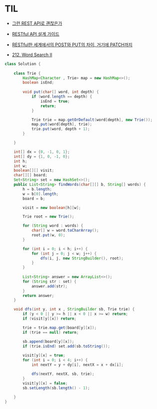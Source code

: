 # TIL


- [그런 REST API로 괜찮은가](https://www.youtube.com/watch?v=RP_f5dMoHFc&ab_channel=NAVERD2)
- [RESTful API 설계 가이드](https://sanghaklee.tistory.com/57)
- [RESTful한 세계에서의 POST와 PUT의 차이, 거기에 PATCH까지](https://velog.io/@53_eddy_jo/RESTful%ED%95%9C-%EC%84%B8%EA%B3%84%EC%97%90%EC%84%9C%EC%9D%98-POST%EC%99%80-PUT%EC%9D%98-%EC%B0%A8%EC%9D%B4-%EA%B1%B0%EA%B8%B0%EC%97%90-FETCH%EA%B9%8C%EC%A7%80)

- [212. Word Search II](https://leetcode.com/problems/word-search-ii/description/)
```java
class Solution {
    
    class Trie {
        HashMap<Character , Trie> map = new HashMap<>();
        boolean isEnd;
        
        void put(char[] word, int depth) {
            if (word.length == depth) {
                isEnd = true;
                return;
            }

            Trie trie = map.getOrDefault(word[depth], new Trie());
            map.put(word[depth], trie);
            trie.put(word, depth + 1);
        }

    }

    int[] dx = {0, -1, 0, 1};
    int[] dy = {1, 0, -1, 0};
    int h;
    int w;
    boolean[][] visit;
    char[][] board;
    Set<String> set = new HashSet<>();
    public List<String> findWords(char[][] b, String[] words) {
        h = b.length;
        w = b[0].length;
        board = b;

        visit = new boolean[h][w];

        Trie root = new Trie();

        for (String word : words) {
            char[] w = word.toCharArray();   
            root.put(w, 0);
        }

        for (int i = 0; i < h; i++) {
            for (int j = 0; j < w; j++) {
                dfs(i, j, new StringBuilder(), root);
            }
        }
        
        List<String> answer = new ArrayList<>();
        for (String str : set) {
            answer.add(str);
        }
        return answer;
    }

    void dfs(int y, int x , StringBuilder sb, Trie trie) {
        if (y < 0 || y >= h || x < 0 || x >= w) return;
        if (visit[y][x]) return;

        trie = trie.map.get(board[y][x]);
        if (trie == null) return;

        sb.append(board[y][x]);
        if (trie.isEnd) set.add(sb.toString()); 
        
        visit[y][x] = true;
        for (int i = 0; i < 4; i++) {
            int nextY = y + dy[i], nextX = x + dx[i];

            dfs(nextY, nextX, sb, trie);
        }
        visit[y][x] = false;
        sb.setLength(sb.length() - 1);
        
    }
}
```